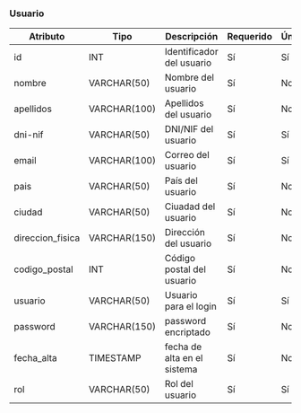 ### Usuario


Atributo | Tipo | Descripción | Requerido | Único
-- | -- | -- | -- | --
id| INT |Identificador del usuario | Sí | Sí
nombre | VARCHAR(50) |Nombre del usuario | Sí | No
apellidos | VARCHAR(100) |Apellidos del usuario | Sí | No
dni-nif | VARCHAR(50) |DNI/NIF del usuario | Sí | Sí
email | VARCHAR(100) |Correo del usuario | Sí | Sí
pais | VARCHAR(50) |País del usuario| Sí | No
ciudad | VARCHAR(50) |Ciuadad del usuario| Sí | No
direccion_fisica | VARCHAR(150) |Dirección del usuario| Sí | No
codigo_postal | INT |Código postal del usuario| Sí | No
usuario | VARCHAR(50) |Usuario para el login | Sí | Sí
password | VARCHAR(150) |password encriptado | Sí | No
fecha_alta | TIMESTAMP |fecha de alta en el sistema | Sí | No
rol | VARCHAR(50) |Rol del usuario | Sí | Sí
